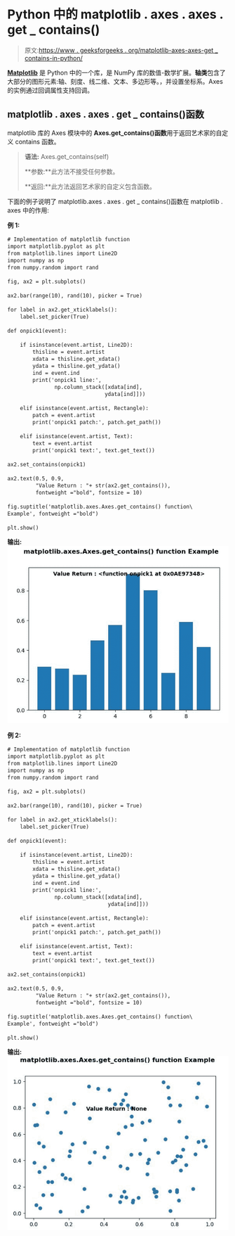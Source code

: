 # Python 中的 matplotlib . axes . axes . get _ contains()

> 原文:[https://www . geeksforgeeks . org/matplotlib-axes-axes-get _ contains-in-python/](https://www.geeksforgeeks.org/matplotlib-axes-axes-get_contains-in-python/)

**[Matplotlib](https://www.geeksforgeeks.org/python-introduction-matplotlib/)** 是 Python 中的一个库，是 NumPy 库的数值-数学扩展。**轴类**包含了大部分的图形元素:轴、刻度、线二维、文本、多边形等。，并设置坐标系。Axes 的实例通过回调属性支持回调。

## matplotlib . axes . axes . get _ contains()函数

matplotlib 库的 Axes 模块中的 **Axes.get_contains()函数**用于返回艺术家的自定义 contains 函数。

> **语法:** Axes.get_contains(self)
> 
> **参数:**此方法不接受任何参数。
> 
> **返回:**此方法返回艺术家的自定义包含函数。

下面的例子说明了 matplotlib.axes . axes . get _ contains()函数在 matplotlib . axes 中的作用:

**例 1:**

```
# Implementation of matplotlib function
import matplotlib.pyplot as plt
from matplotlib.lines import Line2D
import numpy as np
from numpy.random import rand

fig, ax2 = plt.subplots()

ax2.bar(range(10), rand(10), picker = True)

for label in ax2.get_xticklabels(): 
    label.set_picker(True)

def onpick1(event):

    if isinstance(event.artist, Line2D):
        thisline = event.artist
        xdata = thisline.get_xdata()
        ydata = thisline.get_ydata()
        ind = event.ind
        print('onpick1 line:',
               np.column_stack([xdata[ind], 
                               ydata[ind]]))

    elif isinstance(event.artist, Rectangle):
        patch = event.artist
        print('onpick1 patch:', patch.get_path())

    elif isinstance(event.artist, Text):
        text = event.artist
        print('onpick1 text:', text.get_text())

ax2.set_contains(onpick1)

ax2.text(0.5, 0.9,
         "Value Return : "+ str(ax2.get_contains()), 
         fontweight ="bold", fontsize = 10)

fig.suptitle('matplotlib.axes.Axes.get_contains() function\
Example', fontweight ="bold")

plt.show()
```

**输出:**
![](img/b80b3ea788e28ddedb01aa21c16ad736.png)

**例 2:**

```
# Implementation of matplotlib function
import matplotlib.pyplot as plt
from matplotlib.lines import Line2D
import numpy as np
from numpy.random import rand

fig, ax2 = plt.subplots()

ax2.bar(range(10), rand(10), picker = True)

for label in ax2.get_xticklabels(): 
    label.set_picker(True)

def onpick1(event):

    if isinstance(event.artist, Line2D):
        thisline = event.artist
        xdata = thisline.get_xdata()
        ydata = thisline.get_ydata()
        ind = event.ind
        print('onpick1 line:',
               np.column_stack([xdata[ind], 
                                ydata[ind]]))

    elif isinstance(event.artist, Rectangle):
        patch = event.artist
        print('onpick1 patch:', patch.get_path())

    elif isinstance(event.artist, Text):
        text = event.artist
        print('onpick1 text:', text.get_text())

ax2.set_contains(onpick1)

ax2.text(0.5, 0.9,
         "Value Return : "+ str(ax2.get_contains()), 
         fontweight ="bold", fontsize = 10)

fig.suptitle('matplotlib.axes.Axes.get_contains() function\
Example', fontweight ="bold")

plt.show()
```

**输出:**
![](img/890910e11b7676387347259604efb7d1.png)